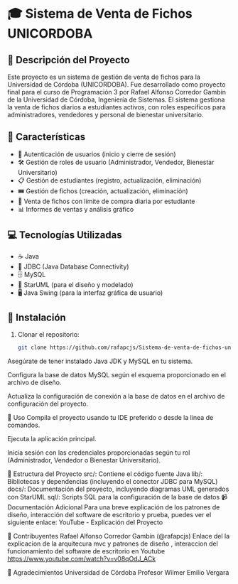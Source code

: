  # 🎓 Sistema de Venta de Fichos UNICORDOBA

## 📄 Descripción del Proyecto

Este proyecto es un sistema de gestión de venta de fichos para la Universidad de Córdoba (UNICORDOBA). Fue desarrollado como proyecto final para el curso de Programación 3 por Rafael Alfonso Corredor Gambín de la Universidad de Córdoba, Ingeniería de Sistemas. El sistema gestiona la venta de fichos diarios a estudiantes activos, con roles específicos para administradores, vendedores y personal de bienestar universitario.

## 🌟 Características

- 🔐 Autenticación de usuarios (inicio y cierre de sesión)
- 🛠️ Gestión de roles de usuario (Administrador, Vendedor, Bienestar Universitario)
- 📋 Gestión de estudiantes (registro, actualización, eliminación)
- 🎟️ Gestión de fichos (creación, actualización, eliminación)
- 🛒 Venta de fichos con límite de compra diaria por estudiante
- 📊 Informes de ventas y análisis gráfico

## 💻 Tecnologías Utilizadas

- ☕ Java
- 🔌 JDBC (Java Database Connectivity)
- 🗄️ MySQL
- 📐 StarUML (para el diseño y modelado)
- 🖥️ Java Swing (para la interfaz gráfica de usuario)

## 🔧 Instalación

1. Clonar el repositorio:
   ```sh
   git clone https://github.com/rafapcjs/Sistema-de-venta-de-fichos-unicordoba.git
Asegúrate de tener instalado Java JDK y MySQL en tu sistema.

Configura la base de datos MySQL según el esquema proporcionado en el archivo de diseño.

Actualiza la configuración de conexión a la base de datos en el archivo de configuración del proyecto.

🚀 Uso
Compila el proyecto usando tu IDE preferido o desde la línea de comandos.

Ejecuta la aplicación principal.

Inicia sesión con las credenciales proporcionadas según tu rol (Administrador, Vendedor o Bienestar Universitario).

📁 Estructura del Proyecto
src/: Contiene el código fuente Java
lib/: Bibliotecas y dependencias (incluyendo el conector JDBC para MySQL)
docs/: Documentación del proyecto, incluyendo diagramas UML generados con StarUML
sql/: Scripts SQL para la configuración de la base de datos
📹 Documentación Adicional
Para una breve explicación de los patrones de diseño, interacción del software de escritorio y prueba, puedes ver el siguiente enlace: YouTube - Explicación del Proyecto

👥 Contribuyentes
Rafael Alfonso Corredor Gambín (@rafapcjs)
Enlace del la explicacion de la arquitecura mvc y patrones de diseño , interaccion del funcionamiento del software de escritorio en Youtube
https://www.youtube.com/watch?v=v08qOdJ_ACk

🙏 Agradecimientos
Universidad de Córdoba
Profesor Wilmer Emilio Vergara

